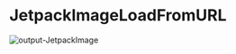 # JetpackImageLoadFromURL
![output-JetpackImage](https://github.com/sanj-tech/JetpackImageLoadFromURL/assets/81187698/12a64bac-88e4-4dc3-b867-d042d33091aa)
